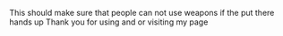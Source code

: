 This should make sure that people can not use weapons if the put there hands up Thank you for using and or visiting my page

